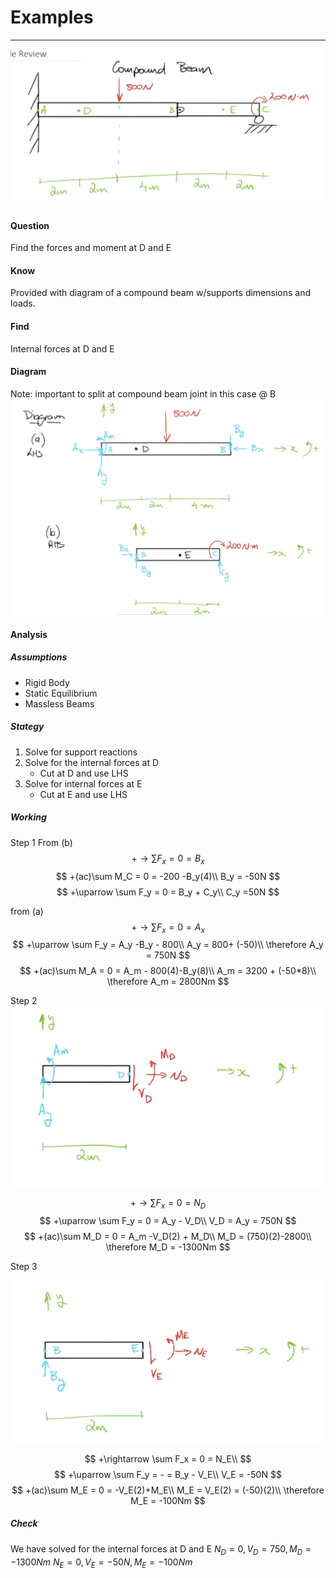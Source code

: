 # Examples
---
![](/assets/COMexamples1.png)
#### Question
Find the forces and moment at D and E

#### Know
Provided with diagram of a compound beam w/supports dimensions and loads.

#### Find
Internal forces at D and E


#### Diagram
Note: important to split at compound beam joint in this case @ B
![](/assets/COMexamples2.png)


#### Analysis
##### Assumptions
- Rigid Body
- Static Equilibrium
- Massless Beams

##### Stategy
1. Solve for support reactions
2. Solve for the internal forces at D
   - Cut at D and use LHS
3. Solve for internal forces at E
   - Cut at E and use LHS

##### Working
Step 1
From (b)
$$
+\rightarrow \sum F_x = 0 = B_x
$$
$$
+(ac)\sum M_C = 0 = -200 -B_y(4)\\
B_y = -50N
$$
$$
+\uparrow \sum F_y = 0 = B_y + C_y\\
C_y =50N 
$$

from (a)
$$
+\rightarrow \sum F_x = 0 = A_x
$$
$$
+\uparrow \sum F_y = A_y -B_y - 800\\
A_y = 800+ (-50)\\
\therefore A_y = 750N 
$$
$$
+(ac)\sum M_A = 0 = A_m - 800(4)-B_y(8)\\
A_m = 3200 + (-50*8)\\
\therefore A_m = 2800Nm
$$

Step 2
![](/assets/COMexamples3.png)

$$
+\rightarrow \sum F_x = 0= N_D
$$
$$
+\uparrow \sum F_y = 0 = A_y - V_D\\
V_D = A_y = 750N
$$
$$
+(ac)\sum M_D = 0 = A_m -V_D(2) + M_D\\
M_D = (750)(2)-2800\\
\therefore M_D = -1300Nm
$$

Step 3

![](/assets/COMexamples4.png)

$$
+\rightarrow \sum F_x = 0 = N_E\\
$$
$$
+\uparrow \sum F_y = - = B_y - V_E\\
V_E = -50N
$$
$$
+(ac)\sum M_E = 0 = -V_E(2)+M_E\\
M_E = V_E(2) = (-50)(2)\\
\therefore M_E = -100Nm
$$

##### Check

We have solved for the internal forces at D and E
$N_D = 0, V_D = 750, M_D = -1300Nm$
$N_E = 0, V_E = -50N, M_E = -100Nm$